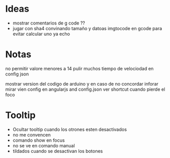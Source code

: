 # Ideas
  - mostrar comentarios de g code ??
  - jugar con sha4 convinando tamaño y datoas imgtocode en gcode para evitar calcular uno ya echo
# Notas
  no permitir valore menores a 14
  pulir muchos tiempo de velociodad en config json

  mostrar version del codigo de arduino y en caso de no concordar inforar
  mirar vien config en angularjs and config.json
  ver shortcut cuando pierde el foco
# Tooltip
  * Ocultar tooltip cuando los otrones esten desactivados
  * no me convencen
  * comando show en focus
  * no se ve en comando manual
  * tildados cuando se desactivan los botones
